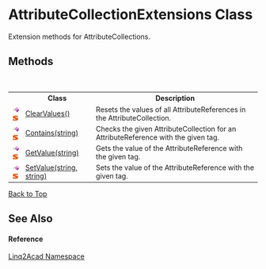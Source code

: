 # AttributeCollectionExtensions Class
 

Extension methods for AttributeCollections.


## Methods
&nbsp;<table><tr><th></th><th>Class</th><th>Description</th></tr><tr><td>![Public method](media/pubmethod.gif "Public method")![Static member](media/static.gif "Static member")</td><td><a href="M_Linq2Acad_AttributeCollectionExtensions_ClearValues.md#AttributeCollectionExtensionsClearValues-Method">ClearValues()</a></td><td>
Resets the values of all AttributeReferences in the AttributeCollection.</td></tr><tr><td>![Public method](media/pubmethod.gif "Public method")![Static member](media/static.gif "Static member")</td><td><a href="M_Linq2Acad_AttributeCollectionExtensions_Contains.md#AttributeCollectionExtensionsContains-Method">Contains(string)</a></td><td>
Checks the given AttributeCollection for an AttributeReference with the given tag.</td></tr><tr><td>![Public method](media/pubmethod.gif "Public method")![Static member](media/static.gif "Static member")</td><td><a href="M_Linq2Acad_AttributeCollectionExtensions_GetValue.md#AttributeCollectionExtensionsGetValue-Method">GetValue(string)</a></td><td>
Gets the value of the AttributeReference with the given tag.</td></tr><tr><td>![Public method](media/pubmethod.gif "Public method")![Static member](media/static.gif "Static member")</td><td><a href="M_Linq2Acad_AttributeCollectionExtensions_SetValue.md#AttributeCollectionExtensionsSetValue-Method">SetValue(string, string)</a></td><td>
Sets the value of the AttributeReference with the given tag.</td></tr></table>
<a href="#attributecollectionextensions-class">Back to Top</a>

## See Also


#### Reference
<a href="N_Linq2Acad.md#Linq2Acad-Namespace">Linq2Acad Namespace</a><br />
